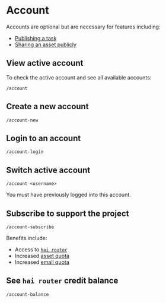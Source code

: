 # Account

Accounts are optional but are necessary for features including:

- [Publishing a task](./tasks.md#publish-a-task)
- [Sharing an asset publicly](./assets.md#public-assets)

## View active account

To check the active account and see all available accounts:

```
/account
```

## Create a new account

```
/account-new
```

## Login to an account

```
/account-login
```

## Switch active account

```
/account <username>
```

You must have previously logged into this account.

## Subscribe to support the project

```
/account-subscribe
```

Benefits include:

- Access to [`hai router`](../getting-started/api-keys.md#use-hai-router)
- Increased [asset quota](./assets.md#quota)
- Increased [email quota](./send-email.md#quota)

## See `hai router` credit balance

```
/account-balance
```
